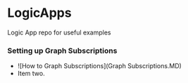 # LogicApps
Logic App repo for useful examples

### Setting up Graph Subscriptions ###
<ul><li>![How to Graph Subscriptions](Graph Subscriptions.MD)</li><li>Item two.</li></ul>
